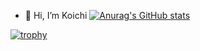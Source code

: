 - 👋 Hi, I’m Koichi
[![Anurag's GitHub stats](https://github-readme-stats.vercel.app/api?KoichiEndo323=anuraghazra)](https://github.com/anuraghazra/github-readme-stats)

[![trophy](https://github-profile-trophy.vercel.app/?KoichiEndo323=ryo-ma&theme=onedark)](https://github.com/ryo-ma/github-profile-trophy)
